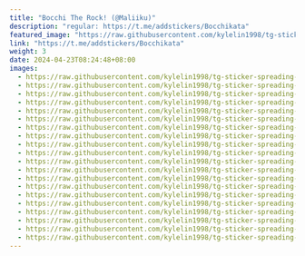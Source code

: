 ```yaml
---
title: "Bocchi The Rock! (@Maliiku)"
description: "regular: https://t.me/addstickers/Bocchikata"
featured_image: "https://raw.githubusercontent.com/kylelin1998/tg-sticker-spreading-worldwide-images/main/img/ba558ae1-c105-4346-8d3c-c09d3e41cdf1.jpg"
link: "https://t.me/addstickers/Bocchikata"
weight: 3
date: 2024-04-23T08:24:48+08:00
images:
  - https://raw.githubusercontent.com/kylelin1998/tg-sticker-spreading-worldwide-images/main/img/ba558ae1-c105-4346-8d3c-c09d3e41cdf1.jpg
  - https://raw.githubusercontent.com/kylelin1998/tg-sticker-spreading-worldwide-images/main/img/ba30e0a4-e3f0-4c0c-8fa7-108fec749474.jpg
  - https://raw.githubusercontent.com/kylelin1998/tg-sticker-spreading-worldwide-images/main/img/4a6883d7-dfbd-4548-8656-ac8c543b2326.jpg
  - https://raw.githubusercontent.com/kylelin1998/tg-sticker-spreading-worldwide-images/main/img/287c5c05-4cd3-4e18-b0b3-b25a2fe05266.jpg
  - https://raw.githubusercontent.com/kylelin1998/tg-sticker-spreading-worldwide-images/main/img/b8dc035c-b0a1-4521-bd5e-e82317c21b3e.jpg
  - https://raw.githubusercontent.com/kylelin1998/tg-sticker-spreading-worldwide-images/main/img/6e6c0eac-71c3-443b-8f9d-135ee5953950.jpg
  - https://raw.githubusercontent.com/kylelin1998/tg-sticker-spreading-worldwide-images/main/img/3476cfc3-58e3-40f1-941d-8cead27a2110.jpg
  - https://raw.githubusercontent.com/kylelin1998/tg-sticker-spreading-worldwide-images/main/img/b55a2dc0-d2f0-4e4a-aec7-70b36102ff10.jpg
  - https://raw.githubusercontent.com/kylelin1998/tg-sticker-spreading-worldwide-images/main/img/4f41f2d0-34b5-493b-8c00-5dcc39a0d674.jpg
  - https://raw.githubusercontent.com/kylelin1998/tg-sticker-spreading-worldwide-images/main/img/90d1bcd1-9f52-4173-a5dd-13ec67e52cd8.jpg
  - https://raw.githubusercontent.com/kylelin1998/tg-sticker-spreading-worldwide-images/main/img/98be738e-25c8-4c98-a07b-4a69e53ce2b0.jpg
  - https://raw.githubusercontent.com/kylelin1998/tg-sticker-spreading-worldwide-images/main/img/fb4476d5-a064-4e50-8671-05f80894886e.jpg
  - https://raw.githubusercontent.com/kylelin1998/tg-sticker-spreading-worldwide-images/main/img/f357b79b-dc9f-4694-a629-bf1fe5b3a779.jpg
  - https://raw.githubusercontent.com/kylelin1998/tg-sticker-spreading-worldwide-images/main/img/e3c04f24-d4d3-4633-8388-79e7c8d97c1f.jpg
  - https://raw.githubusercontent.com/kylelin1998/tg-sticker-spreading-worldwide-images/main/img/867b26f5-e733-44b3-ae85-0eab059d2bb8.jpg
  - https://raw.githubusercontent.com/kylelin1998/tg-sticker-spreading-worldwide-images/main/img/c375b851-ad7c-48d6-b91c-febfacd8e2c6.jpg
  - https://raw.githubusercontent.com/kylelin1998/tg-sticker-spreading-worldwide-images/main/img/9bd114ee-cb54-49ed-afd1-0597764b71c9.jpg
  - https://raw.githubusercontent.com/kylelin1998/tg-sticker-spreading-worldwide-images/main/img/759d131e-4f75-4341-b52a-1d09019c1919.jpg
  - https://raw.githubusercontent.com/kylelin1998/tg-sticker-spreading-worldwide-images/main/img/e62c19c6-75a2-4cf9-a821-2e60c6415fdb.jpg
  - https://raw.githubusercontent.com/kylelin1998/tg-sticker-spreading-worldwide-images/main/img/6564233d-26c3-4595-a21e-390981f37913.jpg
---
```

